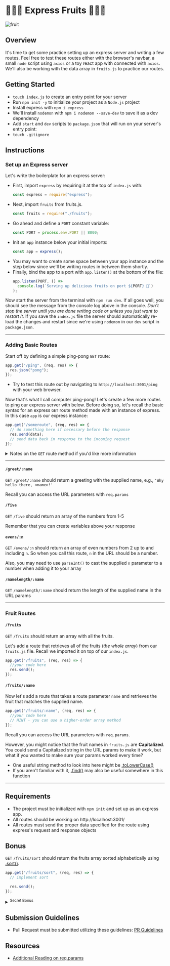 # 🍍🍇🍐 Express Fruits 🍓🍌🥭

![fruit](https://s3.amazonaws.com/secretsaucefiles/photos/images/000/104/044/large/fruit-dancing-gif.gif?1485312342)

## Overview

It's time to get some practice setting up an express server and writing a few routes. Feel free to test these routes either with the browser's navbar, a small `node` script using `axios` or a toy react app with connected with `axios`. We'll also be working with the data array in `fruits.js` to practice our routes.

## Getting Started

- `touch index.js` to create an entry point for your server
- Run `npm init -y` to initialize your project as a `Node.js` project
- Install express with `npm i express`
- We'll install `nodemon` with `npm i nodemon --save-dev` to save it as a dev dependency
- Add `start` and `dev` scripts to `package.json` that will run on your server's entry point:
- `touch .gitignore`

## Instructions

### Set up an Express server

Let's write the boilerplate for an express server:

- First, import `express` by requiring it at the top of `index.js` with:
  ```js
  const express = require("express");
  ```
- Next, import `fruits` from fruits.js.
  ```js
  const fruits = require("./fruits");
  ```
- Go ahead and define a `PORT` constant variable:
  ```js
  const PORT = process.env.PORT || 8000;
  ```
- Init an `app` instance below your initial imports:
  ```js
  const app = express();
  ```
- You may want to create some space between your app instance and the step below since we'll be writing routes in between them shortly.
- Finally, bind the app to a port with `app.listen()` at the bottom of the file:
  ```js
  app.listen(PORT, () =>
    console.log(`Serving up delicious fruits on port ${PORT} 🍒`)
  );
  ```

Now start the server from the terminal with `npm run dev`. If all goes well, you should see the message from the console log above in the console. _Don't stop the server until you are done writing code or unless you just want to restart it._ If you save the `index.js` file the server should automatically re-load the changes and restart since we're using `nodemon` in our `dev` script in `package.json`.

---

### Adding Basic Routes

Start off by defining a simple ping-pong `GET` route:

```js
app.get("/ping", (req, res) => {
  res.json("pong");
});
```

- Try to test this route out by navigating to `http://localhost:3001/ping` with your web browser.

Now that's what I call computer ping-pong! Let's create a few more routes to ping our express server with below. Before doing so, let's recall the basic syntax for an express `GET` route method made with an instance of express. In this case `app` is our express instance:

```js
app.get("/someroute", (req, res) => {
  // do something here if necessary before the response
  res.send(data);
  // send data back in response to the incoming request
});
```

<details><summary>Notes on the <code>GET</code> route method if you'd like more information</summary>
  
  <br />
  
  Routes are the first argument of the `.get()` method
  - Routes are _**always**_ `strings` denoting URL parameters 
  
	  ```js
	  // The route of a GET request method
	  app.get('/someroute', // callback here
	  ```
	  
  The `.get()` method requires a callback function as its second argument. In the arguments for this callback function, we'll always pass the Request followed by the Response object, typically with `(req, res)` for shorthand.
  
  - Inside the callback, we'll typically send some sort of `responseData` (_strings, arrays, objects, booleans, numbers_) related to the incoming request with the response object's `.send()` method
  
  	```js
	// The callback function within a GET request method
	(req, res) => {
	  res.send(responseData)
	}
	```
	
  - Now, putting it all together:
	  
	  ```js
	  app.get('/someroute', (req, res) => {
	    res.send(responseData)
	  })
	  ```
	
</details>

---

#### `/greet/:name`

`GET` `/greet/:name` should return a greeting with the supplied name, e.g., `'Why hello there, <name>!'`

Recall you can access the URL parameters with `req.params`

#### `/five`

`GET` `/five` should return an array of the numbers from 1-5

Remember that you can create variables above your response

#### `evens/:n`

`GET` `/evens/:n` should return an array of even numbers from 2 up to and including `n`. So when you call this route, `n` in the URL should be a number.

Also, you may need to use `parseInt()` to cast the supplied `n` parameter to a number when adding it to your array

#### `/namelength/:name`

`GET` `/namelength/:name` should return the length of the supplied name in the URL params

---

### Fruit Routes

#### `/fruits`

`GET` `/fruits` should return an array with all the fruits.

Let's add a route that retrieves all of the fruits (_the whole array_) from our `fruits.js` file. Recall we imported it on top of our `index.js`.

```js
app.get("/fruits", (req, res) => {
  //your code here
  res.send();
});
```

#### `/fruits/:name`

Now let's add a route that takes a route parameter `name` and retrieves the fruit that matches the supplied name.

```js
app.get("/fruits/:name", (req, res) => {
  //your code here
  // HINT - you can use a higher-order array method
});
```

Recall you can access the URL parameters with `req.params`.

However, you might notice that the fruit names in `fruits.js` are **Capitalized**. You could send a Capitalized string in the URL params to make it work, but what if you wanted to make sure your params worked every time?

- One useful string method to look into here might be [.toLowerCase()](https://developer.mozilla.org/en-US/docs/Web/JavaScript/Reference/Global_Objects/String/toLowerCase)
- If you aren't familiar with it, [.find()](https://developer.mozilla.org/en-US/docs/Web/JavaScript/Reference/Global_Objects/Array/find) may also be useful somewhere in this function

---

## Requirements

- The project must be initialized with `npm init` and set up as an express app.
- All routes should be working on http://localhost:3001/
- All routes must send the proper data specified for the route using express's request and response objects

## Bonus

`GET` `/fruits/sort` should return the fruits array sorted alphabetically using [.sort()](https://developer.mozilla.org/en-US/docs/Web/JavaScript/Reference/Global_Objects/Array/sort).

```js
app.get("/fruits/sort", (req, res) => {
  // implement sort

  res.send();
});
```

<details><summary><sup>Secret Bonus</sup></summary>
	
   <br />
	
   What if we wanted to add a catch-all route to our express app so some crazy fruit ninja doesn't go breaking things?
   
   To prepare for that, let's add this quick route at the **very bottom** of our routes, just above `app.listen()`
   
   ```js
   app.get('*', (req, res) => {
     res.send('404 Not Found')
   })
   ```
   
   A couple important things to note:
   - The `*` used for a route will cover _any_ route request made to our server, meaning that it will respond with this 404 message for any URL param chained on to `http://localhost:3001`
   - That being said, since it will respond to _any_ route, we put it at the **bottom** of our server, so our other routes are still accessible while routes that don't exist will be sent to an error message
   - Use it wisely if you choose to

![great power](https://31.media.tumblr.com/tumblr_lqb3ag4MPc1r1edcbo1_500.gif)

</details>

## Submission Guidelines

- Pull Request must be submitted utilizing these guidelines: [PR Guidelines](https://github.com/SEI-R-2-22/template_pull_request)

## Resources

- [Additional Reading on req.params](https://coursework.vschool.io/express-params-and-query/)
